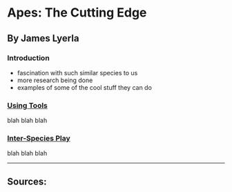 # Apes: The Cutting Edge
## By James Lyerla

### **Introduction**
* fascination with such similar species to us
* more research being done
* examples of some of the cool stuff they can do

### **[Using Tools](https://github.com/lyerlajd/INFOTC1600markdown/blob/main/UsingTools.md)**
blah blah blah

### **[Inter-Species Play](https://github.com/lyerlajd/INFOTC1600markdown/blob/main/InterSpeciesPlay.md)**
blah blah blah

------------------
## Sources:
